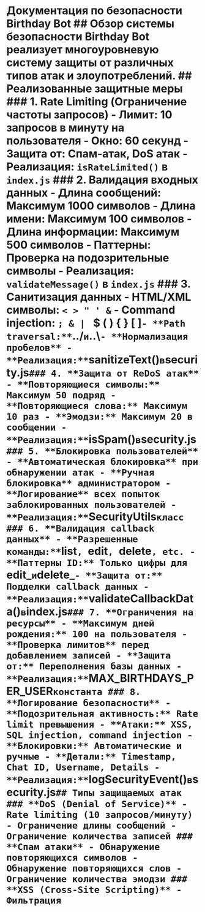 # Документация по безопасности Birthday Bot ## Обзор системы безопасности Birthday Bot реализует многоуровневую систему защиты от различных типов атак и злоупотреблений. ## Реализованные защитные меры ### 1. **Rate Limiting (Ограничение частоты запросов)** - **Лимит:** 10 запросов в минуту на пользователя - **Окно:** 60 секунд - **Защита от:** Спам-атак, DoS атак - **Реализация:** `isRateLimited()` в `index.js` ### 2. **Валидация входных данных** - **Длина сообщений:** Максимум 1000 символов - **Длина имени:** Максимум 100 символов - **Длина информации:** Максимум 500 символов - **Паттерны:** Проверка на подозрительные символы - **Реализация:** `validateMessage()` в `index.js` ### 3. **Санитизация данных** - **HTML/XML символы:** `< > " ' &` - **Command injection:** `; & | ` $ ( ) { } [ ]` - **Path traversal:** `../` и `..\\` - **Нормализация пробелов** - **Реализация:** `sanitizeText()` в `security.js` ### 4. **Защита от ReDoS атак** - **Повторяющиеся символы:** Максимум 50 подряд - **Повторяющиеся слова:** Максимум 10 раз - **Эмодзи:** Максимум 20 в сообщении - **Реализация:** `isSpam()` в `security.js` ### 5. **Блокировка пользователей** - **Автоматическая блокировка** при обнаружении атак - **Ручная блокировка** администратором - **Логирование** всех попыток заблокированных пользователей - **Реализация:** `SecurityUtils` класс ### 6. **Валидация callback данных** - **Разрешенные команды:** `list`, `edit`, `delete`, etc. - **Паттерны ID:** Только цифры для `edit_` и `delete_` - **Защита от:** Подделки callback данных - **Реализация:** `validateCallbackData()` в `index.js` ### 7. **Ограничения на ресурсы** - **Максимум дней рождения:** 100 на пользователя - **Проверка лимитов** перед добавлением записей - **Защита от:** Переполнения базы данных - **Реализация:** `MAX_BIRTHDAYS_PER_USER` константа ### 8. **Логирование безопасности** - **Подозрительная активность:** Rate limit превышения - **Атаки:** XSS, SQL injection, command injection - **Блокировки:** Автоматические и ручные - **Детали:** Timestamp, Chat ID, Username, Details - **Реализация:** `logSecurityEvent()` в `security.js` ## Типы защищаемых атак ### **DoS (Denial of Service)** - Rate limiting (10 запросов/минуту) - Ограничение длины сообщений - Ограничение количества записей ### **Спам атаки** - Обнаружение повторяющихся символов - Обнаружение повторяющихся слов - Ограничение количества эмодзи ### **XSS (Cross-Site Scripting)** - Фильтрация `<script>` тегов - Фильтрация `javascript:` протоколов - Фильтрация event handlers (`onclick`, etc.) ### **Command Injection** - Фильтрация `; & | ` $ ( ) { } [ ]` - Санитизация всех пользовательских данных ### **Path Traversal** - Фильтрация `../` и `..\\` паттернов ### **ReDoS (Regular Expression Denial of Service)** - Ограничение повторяющихся символов - Оптимизированные регулярные выражения ### **SQL Injection** - Использование Supabase (защищенная ORM) - Параметризованные запросы - RPC функции вместо прямого SQL ## Мониторинг и логирование ### **Типы событий безопасности:** - `RATE_LIMIT_EXCEEDED` - Превышен лимит запросов - `INVALID_MESSAGE` - Невалидное сообщение - `ATTACK_DETECTED` - Обнаружена атака - `BLOCKED_USER_ATTEMPT` - Попытка заблокированного пользователя - `BIRTHDAY_LIMIT_EXCEEDED` - Превышен лимит дней рождения ### **Формат логов:** ``` SECURITY EVENT [2024-01-15T10:30:00.000Z] Chat ID: 123456789 Username: @username Event: RATE_LIMIT_EXCEEDED Details: { message: "spam message..." } --- ``` ## ⚙️ Настройка безопасности ### **Константы безопасности:** ```javascript RATE_LIMIT = 10; // запросов в минуту RATE_WINDOW = 60 * 1000; // окно в миллисекундах MAX_MESSAGE_LENGTH = 1000; // символов в сообщении MAX_BIRTHDAYS_PER_USER = 100; // дней рождения на пользователя ``` ### **Паттерны подозрительной активности:** - XSS: `/<script[^>]*>.*?<\/script>/gi` - JavaScript: `/javascript:/gi` - Event handlers: `/on\w+\s*=/gi` - SQL: `/(\b(SELECT|INSERT|UPDATE|DELETE|DROP|CREATE|ALTER|EXEC|UNION)\b)/gi` - Commands: `/[;&|`$(){}[\]]/g` - Path traversal: `/\.\.\//g` ## 🔧 Управление безопасностью ### **Блокировка пользователя:** ```javascript this.security.blockUser(chatId, 'Причина блокировки'); ``` ### **Разблокировка пользователя:** ```javascript this.security.unblockUser(chatId); ``` ### **Проверка статуса пользователя:** ```javascript if (this.security.isUserBlocked(chatId)) { // Пользователь заблокирован } ``` ## Рекомендации по улучшению ### **Краткосрочные улучшения:** 1. **IP-based rate limiting** для дополнительной защиты 2. **Капча** для подозрительных пользователей 3. **Whitelist** для доверенных пользователей 4. **Мониторинг в реальном времени** через внешние сервисы ### **Долгосрочные улучшения:** 1. **Machine Learning** для обнаружения аномалий 2. **Behavioral analysis** пользователей 3. **Integration с SIEM** системами 4. **Automated response** на атаки ## Развертывание с безопасностью ### **Переменные окружения:** ```bash # Обязательные TELEGRAM_BOT_TOKEN=your_bot_token SUPABASE_URL=your_supabase_url SUPABASE_ANON_KEY=your_supabase_key # Рекомендуемые NODE_ENV=production LOG_LEVEL=info SECURITY_MONITORING=true ``` ### **Docker безопасность:** ```dockerfile # Запуск от непривилегированного пользователя USER node # Ограничение ресурсов RUN ulimit -n 1024 ``` ## 📞 Контакты для безопасности При обнаружении уязвимостей безопасности: 1. **НЕ** создавайте публичные issue 2. Отправьте email на: security@yourdomain.com 3. Опишите уязвимость детально 4. Укажите шаги для воспроизведения --- **Последнее обновление:** 2024-01-15 **Версия:** 1.0.0 **Статус:** Production Ready